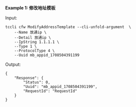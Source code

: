 **Example 1: 修改地址模板**



Input: 

```
tccli cfw ModifyAddressTemplate --cli-unfold-argument  \
    --Name 放通ip \
    --Detail 放通ip \
    --IpString 1.1.1.1 \
    --Type 1 \
    --ProtocolType 4 \
    --Uuid mb_appid_1708504391199
```

Output: 
```
{
    "Response": {
        "Status": 0,
        "Uuid": "mb_appid_1708504391199",
        "RequestId": "RequestId"
    }
}
```

